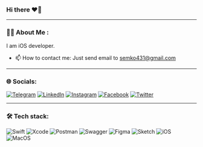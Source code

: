 ### Hi there ❤️‍🔥

---
### :man_technologist: About Me :
I am iOS developer.
- :mailbox: How to contact me: Just send email to [semko431@gmail.com](mailto:semko431@gmail.com)

---
### 🌐 Socials:
[![Telegram](https://img.shields.io/badge/-Telegram-2CA5E0.svg?logo=telegram&style=for-the-badge)](t.me/just_SmK)
[![LinkedIn](https://img.shields.io/badge/LinkedIn-0077B5.svg?logo=linkedin&style=for-the-badge)](t.me/just_SmK](https://www.linkedin.com/in/justbeardsmk))
[![Instagram](https://img.shields.io/badge/-Instagram-4c5df7.svg?logo=instagram&style=for-the-badge)](https://www.instagram.com/justbeardsmk)
[![Facebook](https://img.shields.io/badge/Facebook-1877F2.svg?logo=facebook&style=for-the-badge&logoColor=white)](https://www.facebook.com/justbeardsmk/)
[![Twitter](https://img.shields.io/badge/Twitter-1DA1F2?style=for-the-badge&logo=twitter&logoColor=white)](https://twitter.com/justBeardSmK)

---
### :hammer_and_wrench: Tech stack:
![Swift](https://img.shields.io/badge/swift-F54A2A?style=for-the-badge&logo=swift&logoColor=white) 
![Xcode](https://img.shields.io/badge/-Xcode-2964D6.svg?logo=&style=for-the-badge)
![Postman](https://img.shields.io/badge/Postman-FF6C37?style=for-the-badge&logo=postman&logoColor=white) 
![Swagger](https://img.shields.io/badge/-Swagger-%23Clojure?style=for-the-badge&logo=swagger&logoColor=white)
![Figma](https://img.shields.io/badge/figma-%23F24E1E.svg?style=for-the-badge&logo=figma&logoColor=white)
![Sketch](https://img.shields.io/badge/Sketch-FFB387?style=for-the-badge&logo=sketch&logoColor=black)
![iOS](https://img.shields.io/badge/iOS-000000?style=for-the-badge&logo=ios&logoColor=white)
![MacOS](https://img.shields.io/badge/mac%20os-000000?style=for-the-badge&logo=apple&logoColor=white)

<!--
**SmK1ng/SmK1ng** is a ✨ _special_ ✨ repository because its `README.md` (this file) appears on your GitHub profile.

Here are some ideas to get you started:

- 🔭 I’m currently working on ...
- 🌱 I’m currently learning ...
- 👯 I’m looking to collaborate on ...
- 🤔 I’m looking for help with ...
- 💬 Ask me about ...
- 📫 How to reach me: ...
- 😄 Pronouns: ...
- ⚡ Fun fact: ...
-->
